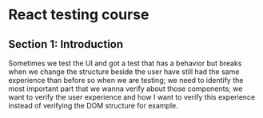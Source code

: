 # React testing course

## Section 1: Introduction

Sometimes we test the UI and got a test that has a behavior but breaks when we change the structure beside the user have still had the same experience than before so when we are testing; we need to identify the most important part that we wanna verify about those components; we want to verify the user experience and how I want to verify this experience instead of verifying the DOM structure for example.
